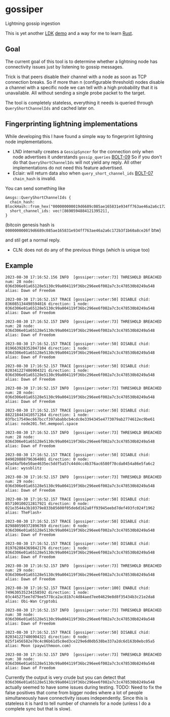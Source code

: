 # gossiper
Lightning gossip ingestion

This is yet another [LDK](https://lightningdevkit.org/) [demo](https://github.com/lightningdevkit/ldk-sample) and a way for me to learn [Rust](https://www.rust-lang.org/).

## Goal

The current goal of this tool is to determine whether a lightning node has connectivity issues just by listening to gossip messages. 

Trick is that peers disable their channel with a node as soon as TCP connection breaks. So if more than n (configurable threshold) nodes disable a channel with a specific node we can tell with a high probability that it is unavailable.
All without sending a single probe packet to the target.

The tool is completely stateless, everything it needs is queried through `QueryShortChannelIds` and cached later on.

## Fingerprinting lightning implementations

While developing this I have found a simple way to fingerprint lightning node implementations.

* LND internally creates a `GossipSyncer` for the connection only when node advertises it understands `gossip_queries` [BOLT-09](https://github.com/lightning/bolts/blob/master/09-features.md)
  So if you don't do that `QueryShortChannelIds` will not yield any reply. All other implementations do not need this feature advertised.
* Eclair: will return data also when `query_short_channel_ids` [BOLT-07](https://github.com/lightning/bolts/blob/master/07-routing-gossip.md) `chain_hash` is invalid.

You can send something like
```
&msgs::QueryShortChannelIds {
  chain_hash: BlockHash::from_hex("000000000019d6689c085ae165831e934ff763ae46a2a6c172b3f1b60a8ce27f"),
  short_channel_ids: vec![869059488412139521],
}
``` 
(bitcoin genesis hash is `000000000019d6689c085ae165831e934ff763ae46a2a6c172b3f1b60a8ce26f` btw)

and stil get a normal reply.

* CLN: does not do any of the previous things (which is unique too)

## Example

```
2023-08-30 17:16:52.156 INFO  [gossiper::voter:73] THRESHOLD BREACHED num: 28 node: 036d306e01a65128e5130c99a004119f36bc296ee6f002a7c3c478530b8249a548 alias: Dawn of Freedom

2023-08-30 17:16:52.157 TRACE [gossiper::voter:50] DISABLE chid: 836085134498594816 direction: 1 node: 036d306e01a65128e5130c99a004119f36bc296ee6f002a7c3c478530b8249a548 alias: Dawn of Freedom

2023-08-30 17:16:52.157 INFO  [gossiper::voter:73] THRESHOLD BREACHED num: 28 node: 036d306e01a65128e5130c99a004119f36bc296ee6f002a7c3c478530b8249a548 alias: Dawn of Freedom

2023-08-30 17:16:52.157 TRACE [gossiper::voter:50] DISABLE chid: 819663928352047104 direction: 1 node: 036d306e01a65128e5130c99a004119f36bc296ee6f002a7c3c478530b8249a548 alias: Dawn of Freedom

2023-08-30 17:16:52.157 TRACE [gossiper::voter:50] DISABLE chid: 820341227486904321 direction: 1 node: 036d306e01a65128e5130c99a004119f36bc296ee6f002a7c3c478530b8249a548 alias: Dawn of Freedom

2023-08-30 17:16:52.157 INFO  [gossiper::voter:73] THRESHOLD BREACHED num: 28 node: 036d306e01a65128e5130c99a004119f36bc296ee6f002a7c3c478530b8249a548 alias: Dawn of Freedom

2023-08-30 17:16:52.157 TRACE [gossiper::voter:50] DISABLE chid: 882218443410571264 direction: 1 node: 03fbc17549ec667bccf397ababbcb4cdc0e3394345e4773079ab2774612ec9be61 alias: node201.fmt.mempool.space

2023-08-30 17:16:52.157 INFO  [gossiper::voter:73] THRESHOLD BREACHED num: 28 node: 036d306e01a65128e5130c99a004119f36bc296ee6f002a7c3c478530b8249a548 alias: Dawn of Freedom

2023-08-30 17:16:52.157 TRACE [gossiper::voter:50] DISABLE chid: 849020888796364801 direction: 0 node: 02ad4afb6e50ae4635ec5ddf5a57c44d4cc4b376ac6580f78cda0454a86e5fa6c2 alias: wyssblitz

2023-08-30 17:16:52.157 INFO  [gossiper::voter:73] THRESHOLD BREACHED num: 29 node: 036d306e01a65128e5130c99a004119f36bc296ee6f002a7c3c478530b8249a548 alias: Dawn of Freedom

2023-08-30 17:16:52.157 TRACE [gossiper::voter:50] DISABLE chid: 857100100212817921 direction: 0 node: 021e3544a3b10379e833b85600f05de6d162a8ff93945eebd7def493fc024f1962 alias: TheFlash⚡

2023-08-30 17:16:52.157 TRACE [gossiper::voter:50] DISABLE chid: 829880590372896769 direction: 0 node: 036d306e01a65128e5130c99a004119f36bc296ee6f002a7c3c478530b8249a548 alias: Dawn of Freedom

2023-08-30 17:16:52.157 TRACE [gossiper::voter:50] DISABLE chid: 819762884369842176 direction: 1 node: 036d306e01a65128e5130c99a004119f36bc296ee6f002a7c3c478530b8249a548 alias: Dawn of Freedom

2023-08-30 17:16:52.157 INFO  [gossiper::voter:73] THRESHOLD BREACHED num: 29 node: 036d306e01a65128e5130c99a004119f36bc296ee6f002a7c3c478530b8249a548 alias: Dawn of Freedom

2023-08-30 17:16:52.157 TRACE [gossiper::voter:100] ENABLE chid: 749630535234158592 direction: 1 node: 03c445275ee7d79ee5778ca2ac81b7c4d84aed7ee04629e8d8f35434b3c21e2da8 alias: Obi-Wan Cryptobi

2023-08-30 17:16:52.157 INFO  [gossiper::voter:73] THRESHOLD BREACHED num: 30 node: 036d306e01a65128e5130c99a004119f36bc296ee6f002a7c3c478530b8249a548 alias: Dawn of Freedom

2023-08-30 17:16:52.157 TRACE [gossiper::voter:50] DISABLE chid: 820341227486904321 direction: 0 node: 025f1456582e70c4c06b61d5c8ed3ce229e6d0db538be337a2dc6d163b0ebc05a5 alias: Moon (paywithmoon.com)

2023-08-30 17:16:52.157 INFO  [gossiper::voter:73] THRESHOLD BREACHED num: 30 node: 036d306e01a65128e5130c99a004119f36bc296ee6f002a7c3c478530b8249a548 alias: Dawn of Freedom
```

Currently the output is very crude but you can detect that `036d306e01a65128e5130c99a004119f36bc296ee6f002a7c3c478530b8249a548` actually seemed to have some issues during testing.
TODO: Need to fix the false positives that come from bigger nodes where a lot of people simultaneously have connectivity issues independently. Since this is stateless it is hard to tell number of channels for a node (unless I do a complete sync but that is slow).
